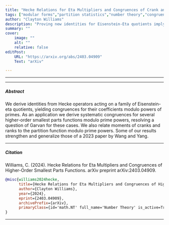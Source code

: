 ```yaml
---
title: "Hecke Relations for Eta Multipliers and Congruences of Crank and Rank Moments." 
tags: ["modular forms","partition statistics","number theory","congruences","hecke operators","eta multiplier"]
author: "Clayton Williams"
description: "Proving new identities for Eisenstein-Eta quotients implying l-adic congruences for partition statistics" 
summary: "" 
cover:
    image: ""
    alt: ""
    relative: false
editPost:
    URL: "https://arxiv.org/abs/2403.04909"
    Text: "arXiv"

---
```


---

---

##### Abstract

We derive identities from Hecke operators acting on a family of Eisenstein-eta quotients, yielding congruences for their coefficients modulo powers of primes. As an application we derive systematic congruences for several higher-order smallest parts functions modulo prime powers, resolving a question of Garvan for these cases. We also relate moments of cranks and ranks to the partition function modulo prime powers. Some of our results strengthen and generalize those of a 2023 paper by Wang and Yang. 

----

##### Citation
Williams, C. (2024). Hecke Relations for Eta Multipliers and Congruences of Higher-Order Smallest Parts Functions. arXiv preprint arXiv:2403.04909.

```BibTeX
@misc{williams2024hecke,
      title={Hecke Relations for Eta Multipliers and Congruences of Higher-Order Smallest Parts Functions}, 
      author={Clayton Williams},
      year={2024},
      eprint={2403.04909},
      archivePrefix={arXiv},
      primaryClass={id='math.NT' full_name='Number Theory' is_active=True alt_name=None in_archive='math' is_general=False description='Prime numbers, diophantine equations, analytic number theory, algebraic number theory, arithmetic geometry, Galois theory'}
}
```

---
